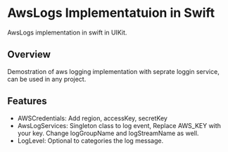 # AwsLogs Implementatuion in Swift

AwsLogs implementation in swift in UIKit.

## Overview

Demostration of aws logging implementation with seprate loggin service, can be used in any project.

## Features

- AWSCredentials: Add region, accessKey, secretKey
- AwsLogServices: Singleton class to log event, Replace AWS_KEY with your key. Change logGroupName and logStreamName as well.
- LogLevel: Optional to categories the log message.
